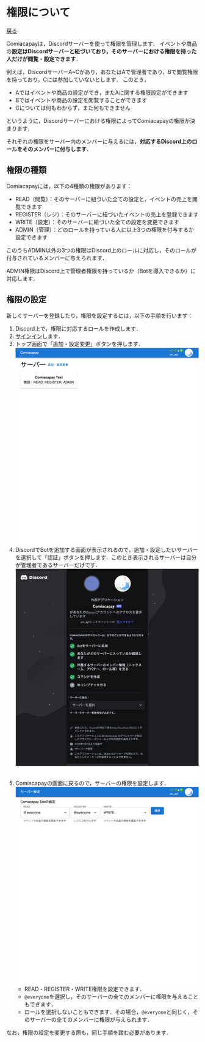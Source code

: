# 権限について

[戻る](index.md)

Comiacapayは，Discordサーバーを使って権限を管理します．
イベントや商品の**設定はDiscordサーバーと紐づいており，そのサーバーにおける権限を持った人だけが閲覧・設定できます**．

例えば，DiscordサーバーA~Cがあり，あなたはAで管理者であり，Bで閲覧権限を持っており，Cには参加していないとします．
このとき，

- Aではイベントや商品の設定ができ，またAに関する権限設定ができます
- Bではイベントや商品の設定を閲覧することができます
- Cについては何もわからず，また何もできません

というように，Discordサーバーにおける権限によってComiacapayの権限が決まります．

それぞれの権限をサーバー内のメンバーに与えるには，**対応するDiscord上のロールをそのメンバーに付与します**．

## 権限の種類

Comiacapayには，以下の4種類の権限があります：

- READ（閲覧）：そのサーバーに紐づいた全ての設定と，イベントの売上を閲覧できます
- REGISTER（レジ）：そのサーバーに紐づいたイベントの売上を登録できます
- WRITE（設定）：そのサーバーに紐づいた全ての設定を変更できます
- ADMIN（管理）：どのロールを持っている人に以上3つの権限を付与するか設定できます

このうちADMIN以外の3つの権限はDiscord上のロールに対応し，そのロールが付与されているメンバーに与えられます．

ADMIN権限はDiscord上で管理者権限を持っているか（Botを導入できるか）に対応します．

## 権限の設定

新しくサーバーを登録したり，権限を設定するには，以下の手順を行います：

1.  Discord上で，権限に対応するロールを作成します．
1.  [サインイン](signin.md)します．
1.  トップ画面で「追加・設定変更」ボタンを押します．
    ![](root.jpg)
1.  DiscordでBotを追加する画面が表示されるので，追加・設定したいサーバーを選択して「認証」ボタンを押します．このとき表示されるサーバーは自分が管理者であるサーバーだけです．
    ![](discord-authorize.jpg)
1.  Comiacapayの画面に戻るので，サーバーの権限を設定します．
    ![](guilds-callback.jpg)
    - READ・REGISTER・WRITE権限を設定できます．
    - `@everyone`を選択し，そのサーバーの全てのメンバーに権限を与えることもできます．
    - ロールを選択しないこともできます．その場合，`@everyone`と同じく，そのサーバーの全てのメンバーに権限が与えられます．

なお，権限の設定を変更する際も，同じ手順を踏む必要があります．
